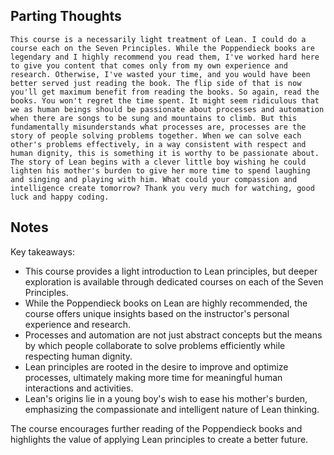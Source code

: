 ## Parting Thoughts
```
This course is a necessarily light treatment of Lean. I could do a course each on the Seven Principles. While the Poppendieck books are legendary and I highly recommend you read them, I've worked hard here to give you content that comes only from my own experience and research. Otherwise, I've wasted your time, and you would have been better served just reading the book. The flip side of that is now you'll get maximum benefit from reading the books. So again, read the books. You won't regret the time spent. It might seem ridiculous that we as human beings should be passionate about processes and automation when there are songs to be sung and mountains to climb. But this fundamentally misunderstands what processes are, processes are the story of people solving problems together. When we can solve each other's problems effectively, in a way consistent with respect and human dignity, this is something it is worthy to be passionate about. The story of Lean begins with a clever little boy wishing he could lighten his mother's burden to give her more time to spend laughing and singing and playing with him. What could your compassion and intelligence create tomorrow? Thank you very much for watching, good luck and happy coding.
```

## Notes
Key takeaways:
- This course provides a light introduction to Lean principles, but deeper exploration is available through dedicated courses on each of the Seven Principles.
- While the Poppendieck books on Lean are highly recommended, the course offers unique insights based on the instructor's personal experience and research.
- Processes and automation are not just abstract concepts but the means by which people collaborate to solve problems efficiently while respecting human dignity.
- Lean principles are rooted in the desire to improve and optimize processes, ultimately making more time for meaningful human interactions and activities.
- Lean's origins lie in a young boy's wish to ease his mother's burden, emphasizing the compassionate and intelligent nature of Lean thinking.

The course encourages further reading of the Poppendieck books and highlights the value of applying Lean principles to create a better future.